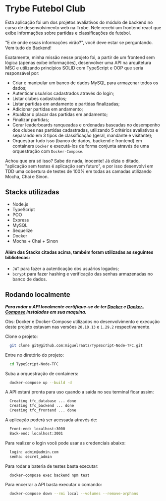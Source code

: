 # Trybe Futebol Club

Esta aplicação foi um dos projetos avaliativos do módulo de backend no curso de desenvolvimento web na Trybe. Nele recebi um frontend react que exibe informações sobre partidas e classificações de futebol.

"E de onde essas informações virão?", você deve estar se perguntando. Vem tudo do Backend!

Exatamente, minha missão nesse projeto foi, a partir de um frontend sem lógica (apenas exibe informações), desenvolver uma API na arquitetura MSC e utilizando princípios SOLID com TypeScript e OOP que seria responsável por:

- Criar e manipular um banco de dados MySQL para armazenar todos os dados;
- Autenticar usuários cadastrados através do login;
- Listar clubes cadastrados;
- Listar partidas em andamento e partidas finalizadas;
- Adicionar partidas em andamento;
- Atualizar o placar das partidas em andamento;
- Finalizar partidas;
- Gerar leaderboards ranqueadas e ordenadas baseadas no desempenho dos clubes nas partidas cadastradas, utilizando 5 critérios avaliativos e separando em 3 tipos de classificação (geral, mandante e visitante);
- Orquestrar tudo isso (banco de dados, backend e frontend) em containers `Docker` e executá-los de forma conjunta através de uma orquestração com `Docker-Compose`.

Achou que era só isso? Sabe de nada, inocente! Já dizia o ditado, "aplicação sem testes é aplicação sem futuro", e por isso desenvolvi em TDD uma cobertura de testes de 100% em todas as camadas utilizando Mocha, Chai e Sinon.

## Stacks utilizadas

- Node.js
- TypeScript
- POO
- Express
- MySQL
- Sequelize
- Docker
- Mocha + Chai + Sinon

#### Além das Stacks citadas acima, também foram utilizadas as seguintes bibliotecas:

- `JWT` para fazer a autenticação dos usuários logados;
- `bcrypt` para fazer hashing e verificação das senhas armazenadas no banco de dados.

## Rodando localmente

***Para rodar a API localmente certifique-se de ter [Docker](https://docs.docker.com/get-docker/) 
e [Docker-Compose](https://docs.docker.com/compose/install/) instalados em sua maquina.***

Obs: Docker e Docker-Compose utilizados no desenvolvimento e execução deste projeto estavam nas versões `20.10.13` e `1.29.2` respectivamente.

Clone o projeto:

```bash
  git clone git@github.com:miguelraatz/TypeScript-Node-TFC.git
```

Entre no diretório do projeto:

```bash
  cd TypeScript-Node-TFC
```

Suba a orquestração de containers:

```bash
  docker-compose up --build -d
```

A API estará pronta para uso quando a saída no seu terminal ficar assim:

```bash
  Creating tfc_database ... done
  Creating tfc_backend ... done
  Creating tfc_frontend ... done
```

A aplicação poderá ser acessada através de:

```bash
  Front-end: localhost:3000
  Back-end: localhost:3001
```

Para realizer o login você pode usar as credenciais abaixo:

```bash
  login: admin@admin.com
  senha: secret_admin 
```

Para rodar a bateria de testes basta executar:

```bash
  docker-compose exec backend npm test
```

Para encerrar a API basta executar o comando:

```bash
  docker-compose down --rmi local --volumes --remove-orphans
```
